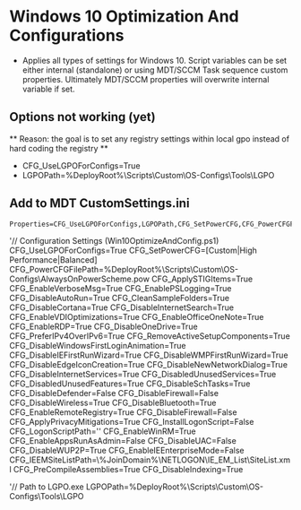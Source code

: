 # Windows 10 Optimization And Configurations
 - Applies all types of settings for Windows 10. Script variables can be set either internal (standalone) or using MDT/SCCM Task sequence custom properties. Ultimately MDT/SCCM properties will overwrite internal variable if set. 

## Options not working (yet)
** Reason: the goal is to set any registry settings within local gpo instead of hard coding the registry **
 - CFG_UseLGPOForConfigs=True 
 - LGPOPath=%DeployRoot%\Scripts\Custom\OS-Configs\Tools\LGPO
 
## Add to MDT CustomSettings.ini
    Properties=CFG_UseLGPOForConfigs,LGPOPath,CFG_SetPowerCFG,CFG_PowerCFGFilePath,CFG_EnableVerboseMsg,CFG_EnablePSLogging,CFG_ApplySTIGItems,CFG_DisableAutoRun,CFG_CleanSampleFolders,CFG_DisableCortana,CFG_DisableInternetSearch,CFG_EnableVDIOptimizations,CFG_EnableOfficeOneNote,CFG_EnableRDP,CFG_DisableOneDrive,CFG_PreferIPv4OverIPv6,CFG_RemoveActiveSetupComponents,CFG_DisableWindowsFirstLoginAnimation,CFG_DisableIEFirstRunWizard,CFG_DisableWMPFirstRunWizard,CFG_DisableEdgeIconCreation,CFG_DisableNewNetworkDialog,CFG_DisableInternetServices,CFG_DisabledUnusedServices,CFG_DisabledUnusedFeatures,CFG_DisableSchTasks,CFG_DisableDefender,CFG_DisableFirewall,CFG_DisableWireless,CFG_DisableBluetooth,CFG_EnableRemoteRegistry,CFG_DisableFirewall,CFG_ApplyPrivacyMitigations,CFG_EnableCredGuard,CFG_InstallLogonScript,CFG_LogonScriptPath,CFG_EnableWinRM,CFG_EnableAppsRunAsAdmin,CFG_DisableUAC,CFG_DisableWUP2P,CFG_EnableIEEnterpriseMode,CFG_IEEMSiteListPath,CFG_PreCompileAssemblies,CFG_DisableIndexing


'// Configuration Settings (Win10OptimizeAndConfig.ps1)
    CFG_UseLGPOForConfigs=True
    CFG_SetPowerCFG=[Custom|High Performance|Balanced]
    CFG_PowerCFGFilePath=%DeployRoot%\Scripts\Custom\OS-Configs\AlwaysOnPowerScheme.pow
    CFG_ApplySTIGItems=True
    CFG_EnableVerboseMsg=True
    CFG_EnablePSLogging=True
    CFG_DisableAutoRun=True
    CFG_CleanSampleFolders=True
    CFG_DisableCortana=True
    CFG_DisableInternetSearch=True
    CFG_EnableVDIOptimizations=True
    CFG_EnableOfficeOneNote=True
    CFG_EnableRDP=True
    CFG_DisableOneDrive=True
    CFG_PreferIPv4OverIPv6=True
    CFG_RemoveActiveSetupComponents=True
    CFG_DisableWindowsFirstLoginAnimation=True
    CFG_DisableIEFirstRunWizard=True
    CFG_DisableWMPFirstRunWizard=True
    CFG_DisableEdgeIconCreation=True
    CFG_DisableNewNetworkDialog=True
    CFG_DisableInternetServices=True
    CFG_DisabledUnusedServices=True
    CFG_DisabledUnusedFeatures=True
    CFG_DisableSchTasks=True
    CFG_DisableDefender=False
    CFG_DisableFirewall=False
    CFG_DisableWireless=True
    CFG_DisableBluetooth=True
    CFG_EnableRemoteRegistry=True
    CFG_DisableFirewall=False
    CFG_ApplyPrivacyMitigations=True
    CFG_InstallLogonScript=False
    CFG_LogonScriptPath=''
    CFG_EnableWinRM=True
    CFG_EnableAppsRunAsAdmin=False
    CFG_DisableUAC=False
    CFG_DisableWUP2P=True
    CFG_EnableIEEnterpriseMode=False
    CFG_IEEMSiteListPath=\\%JoinDomain%\NETLOGON\IE_EM_List\SiteList.xml
    CFG_PreCompileAssemblies=True
    CFG_DisableIndexing=True

'// Path to LGPO.exe
LGPOPath=%DeployRoot%\Scripts\Custom\OS-Configs\Tools\LGPO

